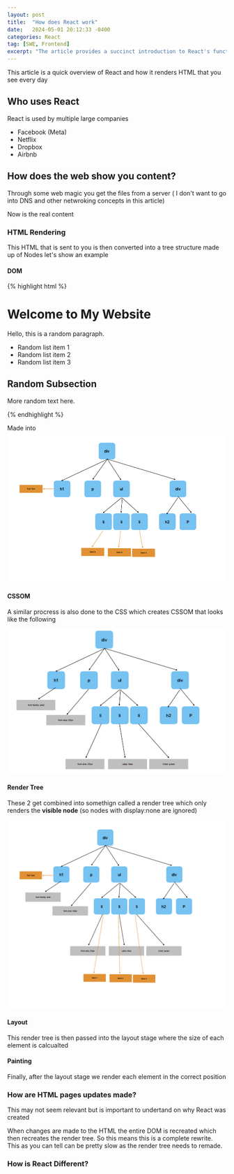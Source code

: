 ```yaml
---
layout: post
title:  "How does React work"
date:   2024-05-01 20:12:33 -0400
categories: React
tag: [SWE, Frontend]
excerpt: "The article provides a succinct introduction to React's function in rendering HTML for web apps. It mentions prominent companies that use React and simplifies the process of web content delivery. The main focus is on explaining how React renders HTML, showcasing the conversion of HTML into a tree structure of nodes using an example snippet and an accompanying image. Overall, it aims to give readers a basic grasp of React's role in rendering web content."
---
```

This article is a quick overview of React and how it renders HTML that you see every day

## Who uses React
React is used by multiple large companies 
- Facebook (Meta)
- Netflix
- Dropbox
- Airbnb

## How does the web show you content?
Through some web magic you get the files from a server ( I don't want to go into DNS and other netwroking concepts in this article)

Now is the real content

### HTML Rendering

This HTML that is sent to you is then converted into a tree structure made up of Nodes let's show an example

#### DOM
{% highlight html %}
  <div>
    <h1>Welcome to My Website</h1>
    <p>Hello, this is a random paragraph.</p>
    <ul>
        <li>Random list item 1</li>
        <li>Random list item 2</li>
        <li>Random list item 3</li>
    </ul>
    <div>
        <h2>Random Subsection</h2>
        <p>More random text here.</p>
    </div>
  </div>
{% endhighlight %}


  Made into 
![Alt text for broken image link](/assets/html_dom.png)

#### CSSOM
A similar procress is also done to the CSS which creates CSSOM that looks like the following

![Alt text for broken image link](/assets/cssom.png)


#### Render Tree
These 2 get combined into somethign called a render tree which only renders the **visible node** (so nodes with display:none are ignored)


![Alt text for broken image link](/assets/rendertree.png)


#### Layout
This render tree is then passed into the layout stage where the size of each element is calcualted 


#### Painting
Finally, after the layout stage we render each element in the correct position



### How are HTML pages updates made?

This may not seem relevant but is important to undertand on why React was created


When changes are made to the HTML the entire DOM is recreated which then recreates the render tree. So this means this is a complete rewrite. This as you can tell can be pretty slow as the render tree needs to remade.


### How is React Different?













